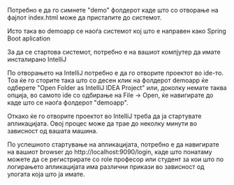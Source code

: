 Потребно е да го симнете "demo" фолдерот каде што со отворање на фајлот index.html може да пристапите до системот.


Исто така во demoapp се наоѓа системот кој што е направен како Spring Boot aplication

За да се стартова системот, потребно е на вашиот компјутер да имате инсталирано IntelliJ

По отворањето на IntelliJ потребно е да го отворите проектот во ide-то. Тоа ќе го сторите така што со десен клик на фолдерот demoapp ќе одберете "Open Folder as IntelliJ IDEA Project" или, доколку немате таква опција, во самото ide со одбирање на File -> Open, ќе навигирате до каде што се наоѓа фолдерот "demoapp".

Откако ќе го отворите проектот во IntelliJ треба да ја стартувате апликацијата. Овој процес може да трае до неколку минути во зависност од вашата машина.

По успешното стартување на апликацијата, потребно е да навигирате на вашиот browser до http://localhost:9090/login, каде што понатаму можете да се регистрирате со role професор или студент за кои што по логирањето апликацијата има различни прикази во зависност од улогата која што ја имате.
